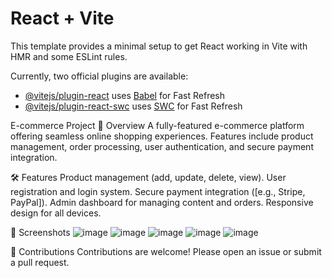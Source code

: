 # React + Vite

This template provides a minimal setup to get React working in Vite with HMR and some ESLint rules.

Currently, two official plugins are available:

- [@vitejs/plugin-react](https://github.com/vitejs/vite-plugin-react/blob/main/packages/plugin-react/README.md) uses [Babel](https://babeljs.io/) for Fast Refresh
- [@vitejs/plugin-react-swc](https://github.com/vitejs/vite-plugin-react-swc) uses [SWC](https://swc.rs/) for Fast Refresh

E-commerce Project
🌟 Overview
      A fully-featured e-commerce platform offering seamless online shopping experiences. Features include product management, order processing, user authentication, and secure payment integration.

🛠️ Features
Product management (add, update, delete, view).
User registration and login system.
Secure payment integration ([e.g., Stripe, PayPal]).
Admin dashboard for managing content and orders.
Responsive design for all devices.

📸 Screenshots
![image](https://github.com/user-attachments/assets/2a37ac5f-64c5-4dd9-8a9e-089207e13abb)
![image](https://github.com/user-attachments/assets/d7048a47-8f5a-4b4b-b246-8221fac481c5)
![image](https://github.com/user-attachments/assets/9bf0aa9f-3c6c-43a2-ad73-d51d976c84f7)
![image](https://github.com/user-attachments/assets/8a602c8f-3e1f-428c-9490-99fb0a4cec24)
![image](https://github.com/user-attachments/assets/dfafe6e4-2d66-4638-a064-2f126aaa0c2c)


🤝 Contributions
Contributions are welcome! Please open an issue or submit a pull request.


